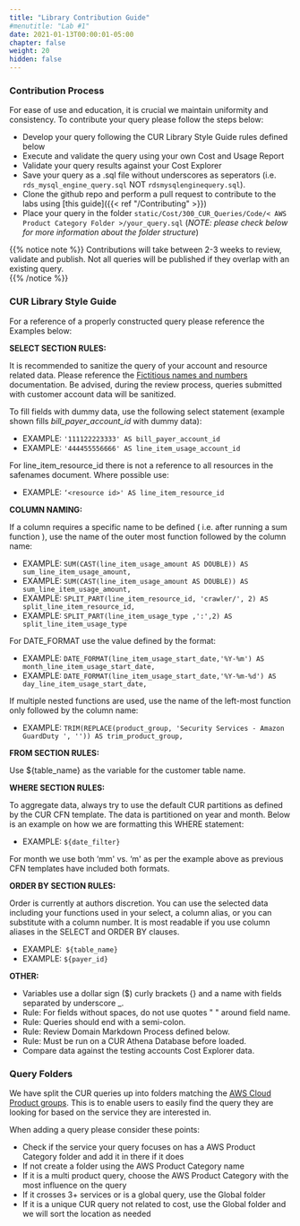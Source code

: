 ```yaml
---
title: "Library Contribution Guide"
#menutitle: "Lab #1"
date: 2021-01-13T00:00:01-05:00
chapter: false
weight: 20
hidden: false
---
```


### Contribution Process

For ease of use and education, it is crucial we maintain uniformity and consistency.  To contribute your query please follow the steps below:

- Develop your query following the CUR Library Style Guide rules defined below
- Execute and validate the query using your own Cost and Usage Report
- Validate your query results against your Cost Explorer
- Save your query as a .sql file without underscores as seperators (i.e. `rds_mysql_engine_query.sql` NOT `rdsmysqlenginequery.sql`).
- Clone the github repo and perform a pull request to contribute to the labs using [this guide]({{< ref "/Contributing" >}})
- Place your query in the folder `static/Cost/300_CUR_Queries/Code/< AWS Product Category Folder >/your_query.sql` (_NOTE: please check below for more information about the folder structure_)

{{% notice note %}}
Contributions will take between 2-3 weeks to review, validate and publish. Not all queries will be published if they overlap with an existing query.  
{{% /notice %}}

### CUR Library Style Guide
For a reference of a properly constructed query please reference the Examples below:

**SELECT SECTION RULES:**

It is recommended to sanitize the query of your account and resource related data.  Please reference the [Fictitious names and numbers](https://alpha-docs-aws.amazon.com/awsstyleguide/latest/styleguide/safenames.html) documentation. Be advised, during the review process, queries submitted with customer account data will be sanitized.

To fill fields with dummy data, use the following select statement (example shown fills *bill_payer_account_id* with dummy data):
- EXAMPLE: `'111122223333' AS bill_payer_account_id`
- EXAMPLE: `'444455556666' AS line_item_usage_account_id`

For line_item_resource_id there is not a reference to all resources in the safenames document.  Where possible use:
- EXAMPLE: `‘<resource id>' AS line_item_resource_id`

**COLUMN NAMING:**

If a column requires a specific name to be defined ( i.e. after running a sum function ), use the name of the outer most function followed by the column name:
- EXAMPLE: `SUM(CAST(line_item_usage_amount AS DOUBLE)) AS sum_line_item_usage_amount,`
- EXAMPLE: `SUM(CAST(line_item_usage_amount AS DOUBLE)) AS sum_line_item_usage_amount,`
- EXAMPLE: `SPLIT_PART(line_item_resource_id, 'crawler/', 2) AS split_line_item_resource_id,`
- EXAMPLE: `SPLIT_PART(line_item_usage_type ,':',2) AS split_line_item_usage_type`

For DATE_FORMAT use the value defined by the format:
- EXAMPLE: `DATE_FORMAT(line_item_usage_start_date,'%Y-%m') AS month_line_item_usage_start_date,`
- EXAMPLE: `DATE_FORMAT(line_item_usage_start_date,'%Y-%m-%d') AS day_line_item_usage_start_date,`

If multiple nested functions are used, use the name of the left-most function only followed by the column name:
- EXAMPLE: `TRIM(REPLACE(product_group, 'Security Services - Amazon GuardDuty ', '')) AS trim_product_group,`

**FROM SECTION RULES:**

Use ${table_name} as the variable for the customer table name.

**WHERE SECTION RULES:**

To aggregate data, always try to use the default CUR partitions as defined by the CUR CFN template.  The data is partitioned on year and month.  Below is an example on how we are formatting this WHERE statement:
- EXAMPLE: `${date_filter}`

For month we use both ‘mm' vs. ‘m' as per the example above as previous CFN templates have included both formats.

**ORDER BY SECTION RULES:**

Order is currently at authors discretion. You can use the selected data including your functions used in your select, a column alias, or you can substitute with a column number.  It is most readable if you use column aliases in the SELECT and ORDER BY clauses.

- EXAMPLE:` ${table_name}`
- EXAMPLE: `${payer_id}`

**OTHER:**

- Variables use a dollar sign ($) curly brackets {} and a name with fields separated by underscore _.
- Rule: For fields without spaces, do not use quotes " " around field name.
- Rule: Queries should end with a semi-colon.
- Rule: Review Domain Markdown Process defined below.
- Rule: Must be run on a CUR Athena Database before loaded.  
- Compare data against the testing accounts Cost Explorer data.

### Query Folders
We have split the CUR queries up into folders matching the [AWS Cloud Product groups](https://aws.amazon.com/products/). This is to enable users to easily find the query they are looking for based on the service they are interested in. 

When adding a query please consider these points:
- Check if the service your query focuses on has a AWS Product Category folder and add it in there if it does
- If not create a folder using the AWS Product Category name 
- If it is a multi product query, choose the AWS Product Category with the most influence on the query
- If it crosses 3+ services or is a global query, use the Global folder
- If it is a unique CUR query not related to cost, use the Global folder and we will sort the location as needed

